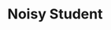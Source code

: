 ---
title: Noisy Student
description: |
  The first method that uses extra unlabeled data to achieve state-of-the-art on ImageNet. Also employed in [AlphaFold 2](https://www.nature.com/articles/s41586-021-03819-2) (Nobel Prize 2024), [Google Search](https://research.google/blog/from-vision-to-language-semi-supervised-learning-in-action-at-scale/) and other state-of-the-art AI systems.
layout: project
last-updated: 2019-11-11
link: https://research.google/blog/from-vision-to-language-semi-supervised-learning-in-action-at-scale/
---